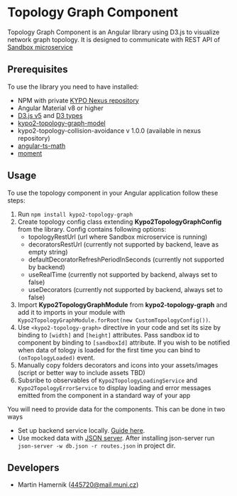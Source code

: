 # Topology Graph Component

Topology Graph Component is an Angular library using D3.js to visualize network graph topology.
It is designed to communicate with REST API of [Sandbox microservice](https://gitlab.ics.muni.cz/kypo-crp/backend-python/kypo-django-openstack)

## Prerequisites

To use the library you need to have installed:

* NPM with private [KYPO Nexus repository](https://projects.ics.muni.cz/projects/kbase/knowledgebase/articles/153)
* Angular Material v8 or higher
* [D3.js v5](https://www.npmjs.com/package/d3) and [D3 types](https://www.npmjs.com/package/@types/d3)
* [kypo2-topology-graph-model](https://gitlab.ics.muni.cz/kypo2/frontend-new/kypo2-angular-topology-model)
* kypo2-topology-collision-avoidance v 1.0.0 (available in nexus repository)
* [angular-ts-math](https://www.npmjs.com/package/angular-ts-math)
* [moment](https://www.npmjs.com/package/moment)
 
## Usage

To use the topology component in your Angular application follow these steps:

1. Run `npm install kypo2-topology-graph`
2. Create topology config class extending **Kypo2TopologyGraphConfig** from the library. Config contains following options:
    + topologyRestUrl (url where Sandbox microservice is running)
    + decoratorsRestUrl (currently not supported by backend, leave as empty string)
    + defaultDecoratorRefreshPeriodInSeconds (currently not supported by backend)
    + useRealTime (currently not supported by backend, always set to false)
    + useDecorators (currently not supported by backend, always set to false)
3. Import **Kypo2TopologyGraphModule** from **kypo2-topology-graph** and add it to imports in your module with `Kypo2TopologyGraphModule.forRoot(new CustomTopologyConfig())`.
4. Use `<kypo2-topology-graph>` directive in your code and set its size by binding to `[width]` and `[height]` attributes. Pass sandbox id to component by binding to `[sandboxId]` attribute. If you wish to be notified when data of tology is loaded for the first time you can bind to `(onTopologyLoaded)` event.
5. Manually copy folders decorators and icons into your assets/images (script or better way to include assets TBD)
6. Subsribe to observables of `Kypo2TopologyLoadingService` and `Kypo2TopologyErrorService` to display loading and error messages emitted from the component in a standard way of your app

You will need to provide data for the components. This can be done in two ways
* Set up backend service locally. [Guide here](https://gitlab.ics.muni.cz/kypo2/services-and-portlets/kypo2-topology).
* Use mocked data with [JSON server](https://github.com/typicode/json-server). After installing json-server run `json-server -w db.json -r routes.json` in project dir.

## Developers

* Martin Hamernik (445720@mail.muni.cz)
